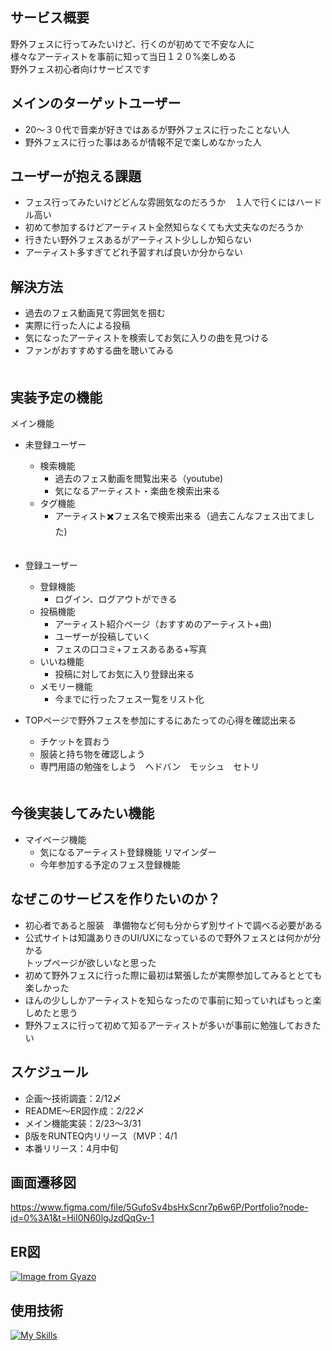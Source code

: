 ##  サービス概要
野外フェスに行ってみたいけど、行くのが初めてで不安な人に  
様々なアーティストを事前に知って当日１２０%楽しめる  
野外フェス初心者向けサービスです

##  メインのターゲットユーザー
* 20〜３０代で音楽が好きではあるが野外フェスに行ったことない人  
* 野外フェスに行った事はあるが情報不足で楽しめなかった人

##  ユーザーが抱える課題
* フェス行ってみたいけどどんな雰囲気なのだろうか　１人で行くにはハードル高い  
* 初めて参加するけどアーティスト全然知らなくても大丈夫なのだろうか  
* 行きたい野外フェスあるがアーティスト少ししか知らない  
* アーティスト多すぎてどれ予習すれば良いか分からない  

##  解決方法
* 過去のフェス動画見て雰囲気を掴む  
* 実際に行った人による投稿  
* 気になったアーティストを検索してお気に入りの曲を見つける  
* ファンがおすすめする曲を聴いてみる  
　　　
##  実装予定の機能
メイン機能
* 未登録ユーザー  
  * 検索機能  
    * 過去のフェス動画を閲覧出来る（youtube)  
    * 気になるアーティスト・楽曲を検索出来る  
  * タグ機能  
    * アーティスト✖️フェス名で検索出来る（過去こんなフェス出てました)  
　　
* 登録ユーザー  
  * 登録機能  
    * ログイン、ログアウトができる  
  * 投稿機能  
    * アーティスト紹介ページ（おすすめのアーティスト+曲)  
    * ユーザーが投稿していく  
    * フェスの口コミ+フェスあるある+写真  
  * いいね機能  
    * 投稿に対してお気に入り登録出来る  
  * メモリー機能  
    * 今までに行ったフェス一覧をリスト化   

* TOPページで野外フェスを参加にするにあたっての心得を確認出来る  
  * チケットを買おう
  * 服装と持ち物を確認しよう
  * 専門用語の勉強をしよう　ヘドバン　モッシュ　セトリ
　　　　　　　　　
##  今後実装してみたい機能
* マイページ機能  
  * 気になるアーティスト登録機能 リマインダー  
  * 今年参加する予定のフェス登録機能  

##  なぜこのサービスを作りたいのか？
* 初心者であると服装　準備物など何も分からず別サイトで調べる必要がある  
* 公式サイトは知識ありきのUI/UXになっているので野外フェスとは何かが分かる  
  トップページが欲しいなと思った  
* 初めて野外フェスに行った際に最初は緊張したが実際参加してみるととても楽しかった  
* ほんの少ししかアーティストを知らなったので事前に知っていればもっと楽しめたと思う  
* 野外フェスに行って初めて知るアーティストが多いが事前に勉強しておきたい  

## スケジュール
* 企画〜技術調査：2/12〆
* README〜ER図作成：2/22〆
* メイン機能実装：2/23〜3/31
* β版をRUNTEQ内リリース（MVP：4/1
* 本番リリース：4月中旬

## 画面遷移図
https://www.figma.com/file/5GufoSv4bsHxScnr7p6w6P/Portfolio?node-id=0%3A1&t=HiI0N60lgJzdQqGv-1

## ER図
[![Image from Gyazo](https://i.gyazo.com/d17fe43ddd7d9a96861ae52ea869c2c0.png)](https://gyazo.com/d17fe43ddd7d9a96861ae52ea869c2c0)

##  使用技術
[![My Skills](https://skillicons.dev/icons?i=ruby,rails,postgres)](https://skillicons.dev)